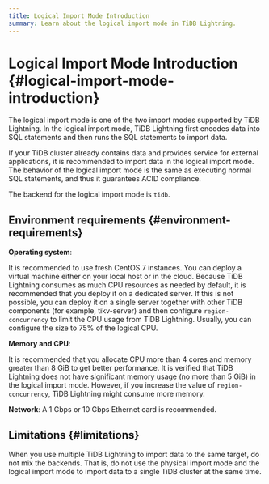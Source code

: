 ```yaml
---
title: Logical Import Mode Introduction
summary: Learn about the logical import mode in TiDB Lightning.
---
```


# Logical Import Mode Introduction {#logical-import-mode-introduction}

The logical import mode is one of the two import modes supported by TiDB Lightning. In the logical import mode, TiDB Lightning first encodes data into SQL statements and then runs the SQL statements to import data.

If your TiDB cluster already contains data and provides service for external applications, it is recommended to import data in the logical import mode. The behavior of the logical import mode is the same as executing normal SQL statements, and thus it guarantees ACID compliance.

The backend for the logical import mode is `tidb`.

## Environment requirements {#environment-requirements}

**Operating system**:

It is recommended to use fresh CentOS 7 instances. You can deploy a virtual machine either on your local host or in the cloud. Because TiDB Lightning consumes as much CPU resources as needed by default, it is recommended that you deploy it on a dedicated server. If this is not possible, you can deploy it on a single server together with other TiDB components (for example, tikv-server) and then configure `region-concurrency` to limit the CPU usage from TiDB Lightning. Usually, you can configure the size to 75% of the logical CPU.

**Memory and CPU**:

It is recommended that you allocate CPU more than 4 cores and memory greater than 8 GiB to get better performance. It is verified that TiDB Lightning does not have significant memory usage (no more than 5 GiB) in the logical import mode. However, if you increase the value of `region-concurrency`, TiDB Lightning might consume more memory.

**Network**: A 1 Gbps or 10 Gbps Ethernet card is recommended.

## Limitations {#limitations}

When you use multiple TiDB Lightning to import data to the same target, do not mix the backends. That is, do not use the physical import mode and the logical import mode to import data to a single TiDB cluster at the same time.
